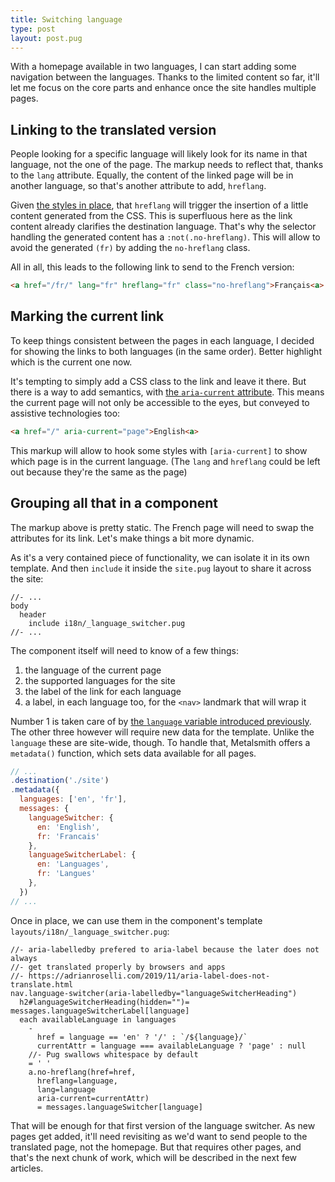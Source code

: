 ```yaml
---
title: Switching language
type: post
layout: post.pug
---
```

With a homepage available in two languages, I can start adding some navigation between the languages. Thanks to the limited content so far, it'll let me focus on the core parts and enhance once the site handles multiple pages.

Linking to the translated version
---

People looking for a specific language will likely look for its name in that language, not the one of the page. The markup needs to reflect that, thanks to the `lang` attribute. Equally, the content of the linked page will be in another language, so that's another attribute to add, `hreflang`.

Given [the styles in place][hreflang-styling], that `hreflang` will trigger the insertion of a little content generated from the CSS. This is superfluous here as the link content already clarifies the destination language. That's why the selector handling the generated content has a `:not(.no-hreflang)`. This will allow to avoid the generated `(fr)` by adding the `no-hreflang` class.

All in all, this leads to the following link to send to the French version:

```html
<a href="/fr/" lang="fr" hreflang="fr" class="no-hreflang">Français<a>
```

Marking the current link
---

To keep things consistent between the pages in each language, I decided for showing the links to both languages (in the same order). Better highlight which is the current one now.

It's tempting to simply add a CSS class to the link and leave it there. But there is a way to add semantics, with [the `aria-current` attribute][aria-current]. This means the current page will not only be accessible to the eyes, but conveyed to assistive technologies too:

```html
<a href="/" aria-current="page">English<a>
```

This markup will allow to hook some styles with `[aria-current]` to show which page is in the current language. (The `lang` and `hreflang` could be left out because they're the same as the page)

Grouping all that in a component
---
The markup above is pretty static. The French page will need to swap the attributes for its link. Let's make things a bit more dynamic. 

As it's a very contained piece of functionality, we can isolate it in its own template. And then `include` it inside the `site.pug` layout to share it across the site:

```pug
//- ...
body
  header
    include i18n/_language_switcher.pug
//- ...
```

The component itself will need to know of a few things:

1. the language of the current page
2. the supported languages for the site
3. the label of the link for each language
4. a label, in each language too, for the `<nav>` landmark that will wrap it

Number 1 is taken care of by [the `language` variable introduced previously][language-variable]. The other three however will require new data for the template. Unlike the `language` these are site-wide, though. To handle that, Metalsmith offers a `metadata()` function, which sets data available for all pages.

```js
// ...
.destination('./site')
.metadata({
  languages: ['en', 'fr'],
  messages: {
    languageSwitcher: {
      en: 'English',
      fr: 'Francais'
    },
    languageSwitcherLabel: {
      en: 'Languages',
      fr: 'Langues'
    },
  })
// ...
```

Once in place, we can use them in the component's template `layouts/i18n/_language_switcher.pug`:

```pug
//- aria-labelledby prefered to aria-label because the later does not always
//- get translated properly by browsers and apps
//- https://adrianroselli.com/2019/11/aria-label-does-not-translate.html
nav.language-switcher(aria-labelledby="languageSwitcherHeading")
  h2#languageSwitcherHeading(hidden="")= messages.languageSwitcherLabel[language]
  each availableLanguage in languages
    -
      href = language == 'en' ? '/' : `/${language}/`
      currentAttr = language === availableLanguage ? 'page' : null
    //- Pug swallows whitespace by default
    = ' '
    a.no-hreflang(href=href,
      hreflang=language,
      lang=language
      aria-current=currentAttr)
      = messages.languageSwitcher[language]
```

That will be enough for that first version of the language switcher. As new pages get added, it'll need revisiting as we'd want to send people to the translated page, not the homepage. But that requires other pages, and that's the next chunk of work, which will be described in the next few articles.

[aria-current]: https://tink.uk/using-the-aria-current-attribute/
[language-variable]: ../first-step-towards-internationalisation/#describing-the-content-language-in-the-markup
[hreflang-styling]: ../first-step-towards-internationalisation/#linking-to-content-in-a-different-language
